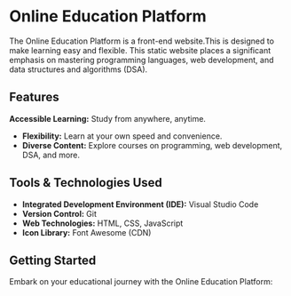 # Online Education Platform

The Online Education Platform is a front-end website.This is designed to make learning easy and flexible.
This static website places a significant emphasis on mastering programming languages, web development, and data structures and algorithms (DSA).

## Features

 **Accessible Learning:** Study from anywhere, anytime.
- **Flexibility:** Learn at your own speed and convenience.
- **Diverse Content:** Explore courses on programming, web development, DSA, and more.

## Tools & Technologies Used

- **Integrated Development Environment (IDE):** Visual Studio Code
- **Version Control:** Git
- **Web Technologies:** HTML, CSS, JavaScript
- **Icon Library:** Font Awesome (CDN)

## Getting Started

Embark on your educational journey with the Online Education Platform:
